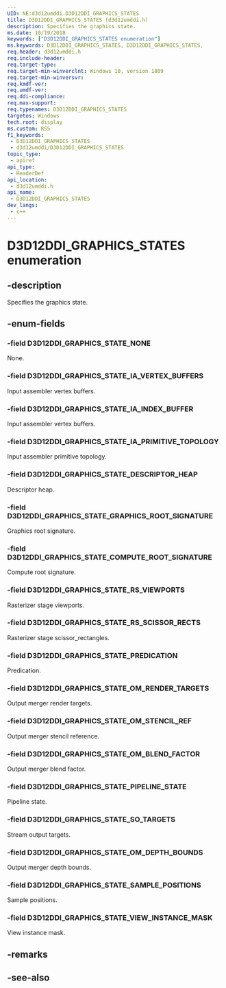 ```yaml
---
UID: NE:d3d12umddi.D3D12DDI_GRAPHICS_STATES
title: D3D12DDI_GRAPHICS_STATES (d3d12umddi.h)
description: Specifies the graphics state.
ms.date: 10/19/2018
keywords: ["D3D12DDI_GRAPHICS_STATES enumeration"]
ms.keywords: D3D12DDI_GRAPHICS_STATES, D3D12DDI_GRAPHICS_STATES,
req.header: d3d12umddi.h
req.include-header: 
req.target-type: 
req.target-min-winverclnt: Windows 10, version 1809
req.target-min-winversvr: 
req.kmdf-ver: 
req.umdf-ver: 
req.ddi-compliance: 
req.max-support: 
req.typenames: D3D12DDI_GRAPHICS_STATES
targetos: Windows
tech.root: display
ms.custom: RS5
f1_keywords:
 - D3D12DDI_GRAPHICS_STATES
 - d3d12umddi/D3D12DDI_GRAPHICS_STATES
topic_type:
 - apiref
api_type:
 - HeaderDef
api_location:
 - d3d12umddi.h
api_name:
 - D3D12DDI_GRAPHICS_STATES
dev_langs:
 - c++
---
```


# D3D12DDI_GRAPHICS_STATES enumeration


## -description

Specifies the graphics state.

## -enum-fields

### -field D3D12DDI_GRAPHICS_STATE_NONE

None.

### -field D3D12DDI_GRAPHICS_STATE_IA_VERTEX_BUFFERS

Input assembler vertex buffers.

### -field D3D12DDI_GRAPHICS_STATE_IA_INDEX_BUFFER

Input assembler vertex buffers.

### -field D3D12DDI_GRAPHICS_STATE_IA_PRIMITIVE_TOPOLOGY

Input assembler primitive topology.

### -field D3D12DDI_GRAPHICS_STATE_DESCRIPTOR_HEAP

Descriptor heap.

### -field D3D12DDI_GRAPHICS_STATE_GRAPHICS_ROOT_SIGNATURE

Graphics root signature.

### -field D3D12DDI_GRAPHICS_STATE_COMPUTE_ROOT_SIGNATURE

Compute root signature.

### -field D3D12DDI_GRAPHICS_STATE_RS_VIEWPORTS

Rasterizer stage viewports.

### -field D3D12DDI_GRAPHICS_STATE_RS_SCISSOR_RECTS

Rasterizer stage scissor_rectangles.

### -field D3D12DDI_GRAPHICS_STATE_PREDICATION

Predication.

### -field D3D12DDI_GRAPHICS_STATE_OM_RENDER_TARGETS

Output merger render targets.

### -field D3D12DDI_GRAPHICS_STATE_OM_STENCIL_REF

Output merger stencil reference.

### -field D3D12DDI_GRAPHICS_STATE_OM_BLEND_FACTOR

Output merger blend factor.

### -field D3D12DDI_GRAPHICS_STATE_PIPELINE_STATE

Pipeline state.

### -field D3D12DDI_GRAPHICS_STATE_SO_TARGETS

Stream output targets.

### -field D3D12DDI_GRAPHICS_STATE_OM_DEPTH_BOUNDS

Output merger depth bounds.

### -field D3D12DDI_GRAPHICS_STATE_SAMPLE_POSITIONS

Sample positions.

### -field D3D12DDI_GRAPHICS_STATE_VIEW_INSTANCE_MASK

View instance mask.

## -remarks

## -see-also

